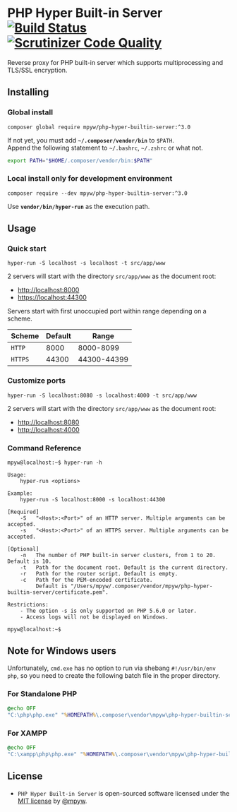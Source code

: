 # PHP Hyper Built-in Server [![Build Status](https://travis-ci.com/mpyw/php-hyper-builtin-server.svg?branch=master)](https://travis-ci.com/mpyw/php-hyper-builtin-server) [![Scrutinizer Code Quality](https://scrutinizer-ci.com/g/mpyw/php-hyper-builtin-server/badges/quality-score.png?b=master)](https://scrutinizer-ci.com/g/mpyw/php-hyper-builtin-server/?branch=master)

Reverse proxy for PHP built-in server which supports multiprocessing and TLS/SSL encryption.

## Installing

### Global install

```shell script
composer global require mpyw/php-hyper-builtin-server:^3.0
```

If not yet, you must add **`~/.composer/vendor/bin`** to `$PATH`.  
Append the following statement to `~/.bashrc`, `~/.zshrc` or what not.

```bash
export PATH="$HOME/.composer/vendor/bin:$PATH"
```

### Local install only for development environment

```shell script
composer require --dev mpyw/php-hyper-builtin-server:^3.0
```

Use **`vendor/bin/hyper-run`** as the execution path.

## Usage

### Quick start

```shell script
hyper-run -S localhost -s localhost -t src/app/www
```

2 servers will start with the directory `src/app/www` as the document root:

- [http://localhost:8000](http://localhost:8000)
- [https://localhost:44300](https://localhost:44300)

Servers start with first unoccupied port within range depending on a scheme.

| Scheme  | Default | Range       |
| ------- | ------- | ----------- |
| `HTTP`  | 8000    | 8000-8099   |
| `HTTPS` | 44300   | 44300-44399 |

### Customize ports

```shell script
hyper-run -S localhost:8080 -s localhost:4000 -t src/app/www
```

2 servers will start with the directory `src/app/www` as the document root:

- <a href="http://localhost:8080" target="_blank">http://localhost:8080</a>
- <a href="http://localhost:4000" target="_blank">http://localhost:4000</a>

### Command Reference

```ShellSession
mpyw@localhost:~$ hyper-run -h

Usage:
    hyper-run <options>

Example:
    hyper-run -S localhost:8000 -s localhost:44300

[Required]
    -S   "<Host>:<Port>" of an HTTP server. Multiple arguments can be accepted.
    -s   "<Host>:<Port>" of an HTTPS server. Multiple arguments can be accepted.

[Optional]
    -n   The number of PHP built-in server clusters, from 1 to 20. Default is 10.
    -t   Path for the document root. Default is the current directory.
    -r   Path for the router script. Default is empty.
    -c   Path for the PEM-encoded certificate.
         Default is "/Users/mpyw/.composer/vendor/mpyw/php-hyper-builtin-server/certificate.pem".

Restrictions:
    - The option -s is only supported on PHP 5.6.0 or later.
    - Access logs will not be displayed on Windows.

mpyw@localhost:~$
```

## Note for Windows users

Unfortunately, `cmd.exe` has no option to run via shebang `#!/usr/bin/env php`, so you need to create the following batch file in the proper directory.

### For Standalone PHP

```bat
@echo OFF
"C:\php\php.exe" "%HOMEPATH%\.composer\vendor\mpyw\php-hyper-builtin-server\hyper-run" %*
```

### For XAMPP

```bat
@echo OFF
"C:\xampp\php\php.exe" "%HOMEPATH%\.composer\vendor\mpyw\php-hyper-builtin-server\hyper-run" %*
```

## License

- `PHP Hyper Built-in Server` is open-sourced software licensed under the [MIT license](LICENSE) by [@mpyw](https://github.com/mpyw).
